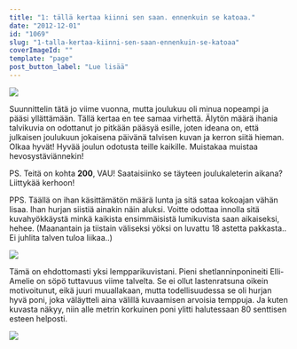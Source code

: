 ```yaml
---
title: "1: tällä kertaa kiinni sen saan. ennenkuin se katoaa."
date: "2012-12-01"
id: "1069"
slug: "1-talla-kertaa-kiinni-sen-saan-ennenkuin-se-katoaa"
coverImageId: ""
template: "page"
post_button_label: "Lue lisää"
---
```


[![](images/JOULUKALENTERI.png)](http://3.bp.blogspot.com/-uCuKo69cu04/ULD2j9XhyCI/AAAAAAAACos/o5PXOsr931Y/s1600/JOULUKALENTERI.png)

Suunnittelin tätä jo viime vuonna, mutta joulukuu oli minua nopeampi ja pääsi yllättämään. Tällä kertaa en tee samaa virhettä. Älytön määrä ihania talvikuvia on odottanut jo pitkään pääsyä esille, joten ideana on, että julkaisen joulukuun jokaisena päivänä talvisen kuvan ja kerron siitä hieman. Olkaa hyvät! Hyvää joulun odotusta teille kaikille. Muistakaa muistaa hevosystäviännekin!

  

PS. Teitä on kohta **200**, VAU! Saataisiinko se täyteen joulukaleterin aikana? Liittykää kerhoon!

  

PPS. Täällä on ihan käsittämätön määrä lunta ja sitä sataa kokoajan vähän lisaa. Ihan hurjan siistiä ainakin näin aluksi. Voitte odottaa innolla sitä kuvahyökkäystä minkä kaikista ensimmäisistä lumikuvista saan aikaiseksi, hehee. (Maanantain ja tiistain väliseksi yöksi on luvattu 18 astetta pakkasta.. Ei juhlita talven tuloa liikaa..)

  

[![](images/k1.png)](http://3.bp.blogspot.com/-2KDpQtnWmoo/ULD9V3qlybI/AAAAAAAACs8/ifUIgjlLzMw/s1600/k1.png)

  

Tämä on ehdottomasti yksi lempparikuvistani. Pieni shetlanninponineiti Elli-Amelie on söpö tuttavuus viime talvelta. Se ei ollut lastenratsuna oikein motivoitunut, eikä juuri muuallakaan, mutta todellisuudessa se oli hurjan hyvä poni, joka väläytteli aina välillä kuvaamisen arvoisia temppuja. Ja kuten kuvasta näkyy, niin alle metrin korkuinen poni ylitti halutessaan 80 senttisen esteen helposti.

  

[![](images/ak.png)](http://3.bp.blogspot.com/-Y8-BIp3TVGE/ULD_eupAXqI/AAAAAAAACtI/Cqem53MagkU/s1600/ak.png)
